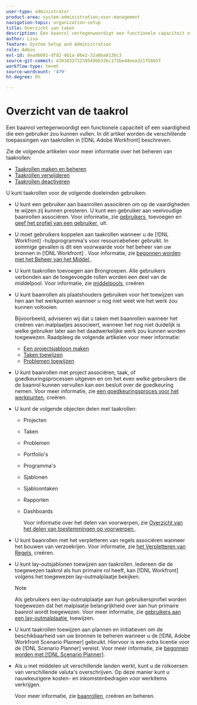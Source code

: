 ```yaml
---
user-type: administrator
product-area: system-administration;user-management
navigation-topic: organization-setup
title: Overzicht van taken
description: Een baanrol vertegenwoordigt een functionele capaciteit of een vaardigheid die een gebruiker zou kunnen vullen. In dit artikel worden de verschillende toepassingen van functies in Adobe Workfront beschreven.
author: Lisa
feature: System Setup and Administration
role: Admin
exl-id: dead6081-dfd2-4b1a-8be2-32a0ba813bc3
source-git-commit: 439303273239549bb326c171be44eea321f5bb5f
workflow-type: tm+mt
source-wordcount: '479'
ht-degree: 0%

---
```


# Overzicht van de taakrol

Een baanrol vertegenwoordigt een functionele capaciteit of een vaardigheid die een gebruiker zou kunnen vullen. In dit artikel worden de verschillende toepassingen van taakrollen in [!DNL Adobe Workfront] beschreven.

Zie de volgende artikelen voor meer informatie over het beheren van taakrollen:

* [Taakrollen maken en beheren](../../../administration-and-setup/set-up-workfront/organizational-setup/create-manage-job-roles.md)
* [Taakrollen verwijderen](../../../administration-and-setup/set-up-workfront/organizational-setup/delete-job-roles.md)
* [Taakrollen deactiveren](../../../administration-and-setup/set-up-workfront/organizational-setup/deactivate-job-roles.md)

U kunt taakrollen voor de volgende doeleinden gebruiken:

* U kunt een gebruiker aan baanrollen associëren om op de vaardigheden te wijzen zij kunnen presteren. U kunt een gebruiker aan veelvoudige baanrollen associëren. Voor informatie, zie [&#x200B; gebruikers &#x200B;](../../../administration-and-setup/add-users/create-and-manage-users/add-users.md) toevoegen en [&#x200B; geef het profiel van een gebruiker &#x200B;](../../../administration-and-setup/add-users/create-and-manage-users/edit-a-users-profile.md) uit.
* U moet gebruikers koppelen aan taakrollen wanneer u de [!DNL Workfront] -hulpprogramma&#39;s voor resourcebeheer gebruikt. In sommige gevallen is dit een voorwaarde voor het beheer van uw bronnen in [!DNL Workfront] . Voor informatie, zie [&#x200B; begonnen worden met het Beheer van het Middel &#x200B;](../../../resource-mgmt/resource-mgmt-overview/get-started-resource-management.md).
* U kunt taakrollen toevoegen aan Brongroepen. Alle gebruikers verbonden aan de toegevoegde rollen worden een deel van de middelpool. Voor informatie, zie [&#x200B; middelpools &#x200B;](../../../resource-mgmt/resource-planning/resource-pools/create-resource-pools.md) creëren
* U kunt baanrollen als plaatshouders gebruiken voor het toewijzen van hen aan het werkpunten wanneer u nog niet weet wie het werk zou kunnen voltooien.

  Bijvoorbeeld, adviseren wij dat u taken met baanrollen wanneer het creëren van malplaatjes associeert, wanneer het nog niet duidelijk is welke gebruiker later aan het daadwerkelijke werk zou kunnen worden toegewezen. Raadpleeg de volgende artikelen voor meer informatie:

   * [Een projectsjabloon maken](../../../manage-work/projects/create-and-manage-templates/create-template.md)
   * [Taken toewijzen](../../../manage-work/tasks/assign-tasks/assign-tasks.md)
   * [Problemen toewijzen](../../../manage-work/issues/manage-issues/assign-issues.md)

* U kunt baanrollen met project associëren, taak, of goedkeuringsprocessen uitgeven en om het even welke gebruikers die de baanrol kunnen vervullen kan een besluit over de goedkeuring nemen. Voor meer informatie, zie [&#x200B; een goedkeuringsproces voor het werkpunten &#x200B;](../../../administration-and-setup/customize-workfront/configure-approval-milestone-processes/create-approval-processes.md) creëren.
* U kunt de volgende objecten delen met taakrollen:

   * Projecten
   * Taken
   * Problemen
   * Portfolio&#39;s
   * Programma&#39;s
   * Sjablonen
   * Sjabloontaken
   * Rapporten
   * Dashboards

     Voor informatie over het delen van voorwerpen, zie [&#x200B; Overzicht van het delen van toestemmingen op voorwerpen &#x200B;](../../../workfront-basics/grant-and-request-access-to-objects/sharing-permissions-on-objects-overview.md).

* U kunt baanrollen met het verpletteren van regels associëren wanneer het bouwen van verzoekrijen. Voor informatie, zie [&#x200B; het Verpletteren van Regels &#x200B;](../../../manage-work/requests/create-and-manage-request-queues/create-routing-rules.md) creëren.
* U kunt lay-outsjablonen toewijzen aan taakrollen. Iedereen die de toegewezen taakrol als hun primaire rol heeft, kan [!DNL Workfront] volgens het toegewezen lay-outmalplaatje bekijken.

  >[!NOTE]
  >
  >Als gebruikers een lay-outmalplaatje aan hun gebruikersprofiel worden toegewezen dat het malplaatje belangrijkheid over aan hun primaire baanrol wordt toegewezen. Voor meer informatie, zie [&#x200B; gebruikers aan een lay-outmalplaatje &#x200B;](../../../administration-and-setup/customize-workfront/use-layout-templates/assign-users-to-layout-template.md) toewijzen.

* U kunt taakrollen toewijzen aan plannen en initiatieven om de beschikbaarheid van uw bronnen te beheren wanneer u de [!DNL Adobe Workfront Scenario Planner] gebruikt. Hiervoor is een extra licentie voor de [!DNL Scenario Planner] vereist. Voor meer informatie, zie [&#x200B; begonnen worden met  [!DNL Scenario Planner]](../../../scenario-planner/get-started-with-scenario-planning.md).
* Als u met middelen uit verschillende landen werkt, kunt u de rolkoersen van verschillende valuta&#39;s overschrijven. Op deze manier kunt u nauwkeurigere kosten- en inkomstenbedragen voor werkitems verkrijgen.

  Voor meer informatie, zie [&#x200B; baanrollen &#x200B;](../../../administration-and-setup/set-up-workfront/organizational-setup/create-manage-job-roles.md) creëren en beheren.
